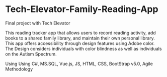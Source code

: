 # Tech-Elevator-Family-Reading-App
Final project with Tech Elevator

This reading tracker app that allows users to record reading activity, add books to a shared family library, and maintain their own personal library. 
This app offers accessibility through design features using Adobe color. The Design considers individuals with color blindness as well as individuals on the Autism Spectrum.

Using Using C#, MS.SQL, Vue.js, JS, HTML, CSS, BootStrap v5.0, Agile Methodology
